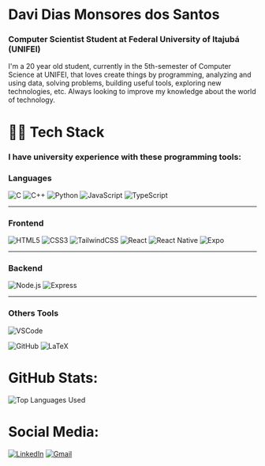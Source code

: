 # Davi Dias Monsores dos Santos

### **Computer Scientist Student at Federal University of Itajubá (UNIFEI)**

I'm a 20 year old student, currently in the 5th-semester of Computer Science at UNIFEI, that loves create things by programming, analyzing and using data, solving problems, building useful tools, exploring new technologies, etc.
Always looking to improve my knowledge about the world of technology.

# 👨‍💻 **Tech Stack**

### I have university experience with these programming tools:

### **Languages**
![C](https://img.shields.io/badge/C-00599C?style=for-the-badge&logo=c&logoColor=white)
![C++](https://img.shields.io/badge/C%2B%2B-00599C?style=for-the-badge&logo=c%2B%2B&logoColor=white)
![Python](https://img.shields.io/badge/Python-3776AB?style=for-the-badge&logo=python&logoColor=white)
![JavaScript](https://img.shields.io/badge/JavaScript-F7DF1E?style=for-the-badge&logo=javascript&logoColor=black)
![TypeScript](https://img.shields.io/badge/TypeScript-3178C6?style=for-the-badge&logo=typescript&logoColor=white)

---

### **Frontend**
![HTML5](https://img.shields.io/badge/HTML5-E34F26?style=for-the-badge&logo=html5&logoColor=white)
![CSS3](https://img.shields.io/badge/CSS3-1572B6?style=for-the-badge&logo=css3&logoColor=white)
![TailwindCSS](https://img.shields.io/badge/Tailwind_CSS-38B2AC?style=for-the-badge&logo=tailwind-css&logoColor=white)
![React](https://img.shields.io/badge/React-20232A?style=for-the-badge&logo=react&logoColor=61DAFB)
![React Native](https://img.shields.io/badge/React_Native-20232A?style=for-the-badge&logo=react&logoColor=61DAFB)
![Expo](https://img.shields.io/badge/Expo-000020?style=for-the-badge&logo=expo&logoColor=white)

---

### **Backend**
![Node.js](https://img.shields.io/badge/Node.js-339933?style=for-the-badge&logo=nodedotjs&logoColor=white)
![Express](https://img.shields.io/badge/Express.js-000000?style=for-the-badge&logo=express&logoColor=white)

---

### **Others Tools**
![VSCode](https://img.shields.io/badge/VS_Code-007ACC?style=for-the-badge&logo=visualstudiocode&logoColor=white)


![GitHub](https://img.shields.io/badge/GitHub-181717?style=for-the-badge&logo=github&logoColor=white)
![LaTeX](https://img.shields.io/badge/LaTeX-47A141?style=for-the-badge&logo=latex&logoColor=white)

# **GitHub Stats:**
![Top Languages Used](https://github-readme-stats.vercel.app/api/top-langs/?username=davi2907&layout=compact&theme=dark)

# **Social Media:**
[![LinkedIn](https://img.shields.io/badge/LinkedIn-0077B5?style=for-the-badge&logo=linkedin&logoColor=white)](https://www.linkedin.com/in/davi-dias-9498b6332)
[![Gmail](https://img.shields.io/badge/Gmail-D14836?style=for-the-badge&logo=gmail&logoColor=white)](mailto:davi29072004@gmail.com)

